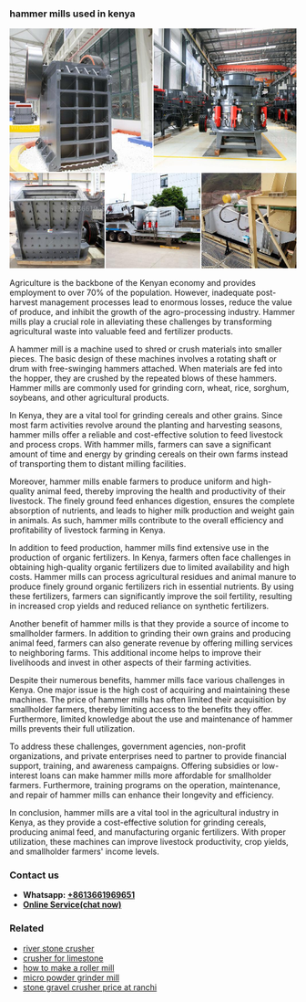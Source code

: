 <h3>hammer mills used in kenya</h3><img src='1706766756.jpg' alt=''><p>Agriculture is the backbone of the Kenyan economy and provides employment to over 70% of the population. However, inadequate post-harvest management processes lead to enormous losses, reduce the value of produce, and inhibit the growth of the agro-processing industry. Hammer mills play a crucial role in alleviating these challenges by transforming agricultural waste into valuable feed and fertilizer products.</p><p>A hammer mill is a machine used to shred or crush materials into smaller pieces. The basic design of these machines involves a rotating shaft or drum with free-swinging hammers attached. When materials are fed into the hopper, they are crushed by the repeated blows of these hammers. Hammer mills are commonly used for grinding corn, wheat, rice, sorghum, soybeans, and other agricultural products.</p><p>In Kenya, they are a vital tool for grinding cereals and other grains. Since most farm activities revolve around the planting and harvesting seasons, hammer mills offer a reliable and cost-effective solution to feed livestock and process crops. With hammer mills, farmers can save a significant amount of time and energy by grinding cereals on their own farms instead of transporting them to distant milling facilities.</p><p>Moreover, hammer mills enable farmers to produce uniform and high-quality animal feed, thereby improving the health and productivity of their livestock. The finely ground feed enhances digestion, ensures the complete absorption of nutrients, and leads to higher milk production and weight gain in animals. As such, hammer mills contribute to the overall efficiency and profitability of livestock farming in Kenya.</p><p>In addition to feed production, hammer mills find extensive use in the production of organic fertilizers. In Kenya, farmers often face challenges in obtaining high-quality organic fertilizers due to limited availability and high costs. Hammer mills can process agricultural residues and animal manure to produce finely ground organic fertilizers rich in essential nutrients. By using these fertilizers, farmers can significantly improve the soil fertility, resulting in increased crop yields and reduced reliance on synthetic fertilizers.</p><p>Another benefit of hammer mills is that they provide a source of income to smallholder farmers. In addition to grinding their own grains and producing animal feed, farmers can also generate revenue by offering milling services to neighboring farms. This additional income helps to improve their livelihoods and invest in other aspects of their farming activities.</p><p>Despite their numerous benefits, hammer mills face various challenges in Kenya. One major issue is the high cost of acquiring and maintaining these machines. The price of hammer mills has often limited their acquisition by smallholder farmers, thereby limiting access to the benefits they offer. Furthermore, limited knowledge about the use and maintenance of hammer mills prevents their full utilization.</p><p>To address these challenges, government agencies, non-profit organizations, and private enterprises need to partner to provide financial support, training, and awareness campaigns. Offering subsidies or low-interest loans can make hammer mills more affordable for smallholder farmers. Furthermore, training programs on the operation, maintenance, and repair of hammer mills can enhance their longevity and efficiency.</p><p>In conclusion, hammer mills are a vital tool in the agricultural industry in Kenya, as they provide a cost-effective solution for grinding cereals, producing animal feed, and manufacturing organic fertilizers. With proper utilization, these machines can improve livestock productivity, crop yields, and smallholder farmers' income levels.</p><h3>Contact us</h3><ul><li><strong>Whatsapp:&nbsp;<a href="https://wa.me/8613661969651">+8613661969651</a></strong></li><li><a href="https://swt.shibang-china.com/?git&amp;zhl&amp;hammer mills used in kenya"><strong>Online Service(chat now)</strong></a></li></ul><h3>Related</h3><ul><li><a href='river stone crusher.md'>river stone crusher</a></li><li><a href='crusher for limestone.md'>crusher for limestone</a></li><li><a href='how to make a roller mill.md'>how to make a roller mill</a></li><li><a href='micro powder grinder mill.md'>micro powder grinder mill</a></li><li><a href='stone gravel crusher price at ranchi.md'>stone gravel crusher price at ranchi</a></li></ul>